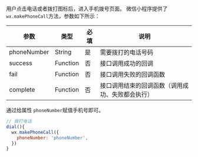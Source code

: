 用户点击电话或者拨打图标后，进入手机拨号页面。
微信小程序提供了 `wx.makePhoneCall`方法，参数如下所示：

| 参数 | 类型 | 必填 | 说明 |
| --- | --- | --- | --- |
| phoneNumber | String | 是 | 需要拨打的电话号码 |
| success | Function | 否 | 接口调用成功的回调 |
| fail | Function | 否 | 接口调用失败的回调函数 |
| complete | Function | 否 | 接口调用结束的回调函数（调用成功、失败都会执行） |

通过给属性 `phoneNumber`赋值手机号即可。
```javascript
// 拨打电话
dial(){
  wx.makePhoneCall({
    phoneNumber: 'phoneNumber',
  })
}
```
